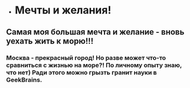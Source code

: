 * # Мечты и желания!

## Самая моя большая мечта и желание - вновь уехать жить к морю!!!

### Москва - прекрасный город! Но разве может что-то сравниться с жизнью на море?! По личному опыту знаю, что нет) Ради этого можно грызть гранит науки в GeekBrains.
